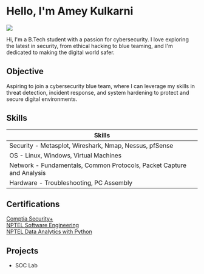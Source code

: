 # Hello, I'm Amey Kulkarni
<a href="https://www.linkedin.com/in/ameykulkarni7"><img src="https://img.shields.io/badge/-LinkedIn-0072b1?&style=for-the-badge&logo=linkedin&logoColor=white" /></a>


Hi, I'm a B.Tech student with a passion for cybersecurity. I love exploring the latest in security, from ethical hacking to blue teaming, and I'm dedicated to making the digital world safer.

## Objective

Aspiring to join a cybersecurity blue team, where I can leverage my skills in threat detection, incident response, and system hardening to protect and secure digital environments.

## Skills

| Skills                                        |
|-----------------------------------------------|
| Security - Metasplot, Wireshark, Nmap, Nessus, pfSense | 
| OS - Linux, Windows, Virtual Machines |
| Network - Fundamentals, Common Protocols, Packet Capture and Analysis |
| Hardware - Troubleshooting, PC Assembly |


## Certifications
<div>
<a href="https://drive.google.com/file/d/1jlXe7Y-hcdg2zlLflYfWWZDUgitSGuru/view?usp=sharing">Comptia Security+</a><br>
<a href="https://drive.google.com/file/d/1x9EJCNJ-4A6ARED4gIdWPB3pcnk5ieX_/view?usp=drive_link">NPTEL Software Engineering</a><br>
<a href="https://drive.google.com/file/d/108DFaTgeGmfUTbVWiMPYczMEcEOJE-3h/view?usp=drive_link">NPTEL Data Analytics with Python</a><br>
</div>

## Projects
- SOC Lab
